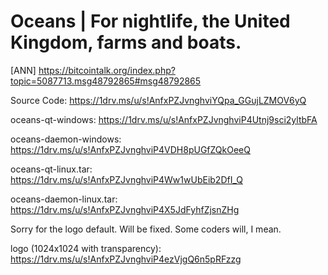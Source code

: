 # Oceans | For nightlife, the United Kingdom, farms and boats.
[ANN] https://bitcointalk.org/index.php?topic=5087713.msg48792865#msg48792865

Source Code: https://1drv.ms/u/s!AnfxPZJvnghviYQpa_GGujLZMOV6yQ

oceans-qt-windows: https://1drv.ms/u/s!AnfxPZJvnghviP4Utnj9sci2yltbFA

oceans-daemon-windows: https://1drv.ms/u/s!AnfxPZJvnghviP4VDH8pUGfZQkOeeQ

oceans-qt-linux.tar: https://1drv.ms/u/s!AnfxPZJvnghviP4Ww1wUbEib2DfI_Q

oceans-daemon-linux.tar: https://1drv.ms/u/s!AnfxPZJvnghviP4X5JdFyhfZjsnZHg

Sorry for the logo default. Will be fixed. Some coders will, I mean.

logo (1024x1024 with transparency): https://1drv.ms/u/s!AnfxPZJvnghviP4ezVjgQ6n5pRFzzg
